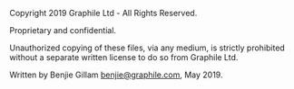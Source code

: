 Copyright 2019 Graphile Ltd - All Rights Reserved.

Proprietary and confidential.

Unauthorized copying of these files, via any medium, is strictly prohibited without a separate written license to do so from Graphile Ltd.

Written by Benjie Gillam <benjie@graphile.com>, May 2019.

